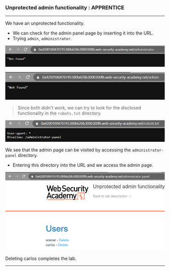 ### Unprotected admin functionality : APPRENTICE

---

We have an unprotected functionality.
- We can check for the admin panel page by inserting it into the URL.
- Trying `admin`, `administrator`.

![lab1-notfound](./screenshots/lab1-notfound.png)

![](./screenshots/lab1-notfound-1.png)

> Since both didn't work, we can try to look for the disclosed functionality in the `robots.txt` directory.

![](./screenshots/lab1-robots.png)

We see that the admin page can be visited by accessing the `administrator-panel` directory.
- Entering this directory into the URL and we access the admin page.

![](./screenshots/lab1-admin.png)

Deleting carlos completes the lab.

---
